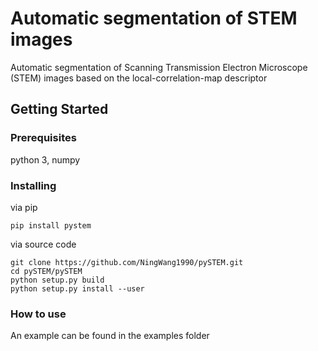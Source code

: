 # Automatic segmentation of STEM images

Automatic segmentation of Scanning Transmission Electron Microscope (STEM) images based on the local-correlation-map descriptor

## Getting Started

### Prerequisites
python 3, numpy
### Installing
via pip
```
pip install pystem
```
via source code
```
git clone https://github.com/NingWang1990/pySTEM.git
cd pySTEM/pySTEM
python setup.py build
python setup.py install --user
```

### How to use
An example can be found in the examples folder 
